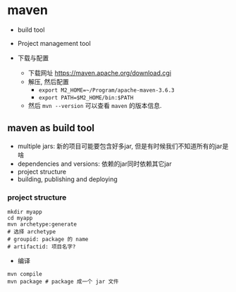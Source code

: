 # maven

* build tool
* Project management tool



* 下载与配置
  * 下载网址 https://maven.apache.org/download.cgi
  * 解压, 然后配置 
    * `export M2_HOME=~/Program/apache-maven-3.6.3`
    * `export PATH=$M2_HOME/bin:$PATH`
  * 然后 `mvn --version` 可以查看 `maven` 的版本信息.



## maven as build tool

* multiple jars: 新的项目可能要包含好多jar, 但是有时候我们不知道所有的jar是啥
* dependencies and versions: 依赖的jar同时依赖其它jar
* project structure
* building, publishing and deploying



### project structure

```shell
mkdir myapp
cd myapp
mvn archetype:generate
# 选择 archetype
# groupid: package 的 name
# artifactid: 项目名字?
```

* 编译

```shell
mvn compile
mvn package # package 成一个 jar 文件
```



